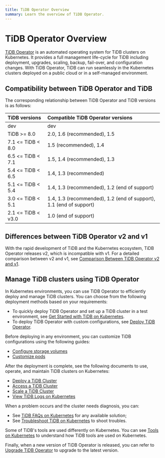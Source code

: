 ```yaml
---
title: TiDB Operator Overview
summary: Learn the overview of TiDB Operator.
---
```


# TiDB Operator Overview

[TiDB Operator](https://github.com/pingcap/tidb-operator) is an automated operating system for TiDB clusters on Kubernetes. It provides a full management life-cycle for TiDB including deployment, upgrades, scaling, backup, fail-over, and configuration changes. With TiDB Operator, TiDB can run seamlessly in the Kubernetes clusters deployed on a public cloud or in a self-managed environment.

## Compatibility between TiDB Operator and TiDB

The corresponding relationship between TiDB Operator and TiDB versions is as follows:

| TiDB versions | Compatible TiDB Operator versions |
|:---|:---|
| dev               | dev                 |
| TiDB >= 8.0       | 2.0, 1.6 (recommended), 1.5 |
| 7.1 <= TiDB < 8.0 | 1.5 (recommended), 1.4 |
| 6.5 <= TiDB < 7.1 | 1.5, 1.4 (recommended), 1.3     |
| 5.4 <= TiDB < 6.5 | 1.4, 1.3 (recommended)   |
| 5.1 <= TiDB < 5.4 | 1.4, 1.3 (recommended), 1.2 (end of support)      |
| 3.0 <= TiDB < 5.1 | 1.4, 1.3 (recommended), 1.2 (end of support), 1.1 (end of support) |
| 2.1 <= TiDB < v3.0| 1.0 (end of support)       |

## Differences between TiDB Operator v2 and v1

With the rapid development of TiDB and the Kubernetes ecosystem, TiDB Operator releases v2, which is incompatible with v1. For a detailed comparison between v2 and v1, see [Comparison Between TiDB Operator v2 and v1](tidb-operator-v2-vs-v1.md).

## Manage TiDB clusters using TiDB Operator

In Kubernetes environments, you can use TiDB Operator to efficiently deploy and manage TiDB clusters. You can choose from the following deployment methods based on your requirements:

- To quickly deploy TiDB Operator and set up a TiDB cluster in a test environment, see [Get Started with TiDB on Kubernetes](get-started.md).
- To deploy TiDB Operator with custom configurations, see [Deploy TiDB Operator](deploy-tidb-operator.md).

Before deploying in any environment, you can customize TiDB configurations using the following guides:

+ [Configure storage volumes](volume-configuration.md)
+ [Customize pods](overlay.md)

After the deployment is complete, see the following documents to use, operate, and maintain TiDB clusters on Kubernetes:

+ [Deploy a TiDB Cluster](deploy-tidb-cluster.md)
+ [Access a TiDB Cluster](access-tidb.md)
+ [Scale a TiDB Cluster](scale-a-tidb-cluster.md)
+ [View TiDB Logs on Kubernetes](view-logs.md)

When a problem occurs and the cluster needs diagnosis, you can:

+ See [TiDB FAQs on Kubernetes](faq.md) for any available solution;
+ See [Troubleshoot TiDB on Kubernetes](tips.md) to shoot troubles.

Some of TiDB's tools are used differently on Kubernetes. You can see [Tools on Kubernetes](tidb-toolkit.md) to understand how TiDB tools are used on Kubernetes.

Finally, when a new version of TiDB Operator is released, you can refer to [Upgrade TiDB Operator](upgrade-tidb-operator.md) to upgrade to the latest version.
